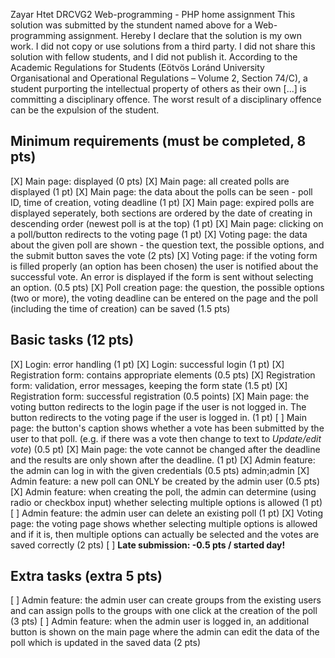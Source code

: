 Zayar Htet
DRCVG2
Web-programming - PHP home assignment
This solution was submitted by the stundent named above for a Web-programming assignment.
Hereby I declare that the solution is my own work. I did not copy or use solutions from a third party. I did not share this solution with fellow students, and I did not publish it. 
According to the Academic Regulations for Students (Eötvös Loránd University Organisational and Operational Regulations – Volume 2, Section 74/C), a student purporting the intellectual property of others as their own [...] is committing a disciplinary offence.
The worst result of a disciplinary offence can be the expulsion of the student.

## Minimum requirements (must be completed, 8 pts)

[X] Main page: displayed (0 pts)
[X] Main page: all created polls are displayed (1 pt)
[X] Main page: the data about the polls can be seen - poll ID, time of creation, voting deadline (1 pt)
[X] Main page: expired polls are displayed seperately, both sections are ordered by the date of creating in descending order (newest poll is at the top) (1 pt)
[X] Main page: clicking on a poll/button redirects to the voting page (1 pt)
[X] Voting page: the data about the given poll are shown - the question text, the possible options, and the submit button saves the vote (2 pts)
[X] Voting page: if the voting form is filled properly (an option has been chosen) the user is notified about the successful vote. An error is displayed if the form is sent without selecting an option. (0.5 pts)
[X] Poll creation page: the question, the possible options (two or more), the voting deadline can be entered on the page and the poll (including the time of creation) can be saved (1.5 pts)

## Basic tasks (12 pts)

[X] Login: error handling (1 pt)
[X] Login: successful login (1 pt)
[X] Registration form: contains appropriate elements (0.5 pts)
[X] Registration form: validation, error messages, keeping the form state (1.5 pt)
[X] Registration form: successful registration (0.5 points)
[X] Main page: the voting button redirects to the login page if the user is not logged in. The button redirects to the voting page if the user is logged in. (1 pt)
[ ] Main page: the button's caption shows whether a vote has been submitted by the user to that poll. (e.g. if there was a vote then change to text to *Update/edit vote*) (0.5 pt)
[X] Main page: the vote cannot be changed after the deadline and the results are only shown after the deadline. (1 pt)
[X] Admin feature: the admin can log in with the given credentials (0.5 pts) admin;admin
[X] Admin feature: a new poll can ONLY be created by the admin user (0.5 pts)
[X] Admin feature: when creating the poll, the admin can determine (using radio or checkbox input) whether selecting multiple options is allowed (1 pt)
[ ] Admin feature: the admin user can delete an existing poll (1 pt)
[X] Voting page: the voting page shows whether selecting multiple options is allowed and if it is, then multiple options can actually be selected and the votes are saved correctly (2 pts)
[ ] **Late submission: -0.5 pts / started day!**

## Extra tasks (extra 5 pts)

[ ] Admin feature: the admin user can create groups from the existing users and can assign polls to the groups with one click at the creation of the poll (3 pts)
[ ] Admin feature: when the admin user is logged in, an additional button is shown on the main page where the admin can edit the data of the poll which is updated in the saved data (2 pts)